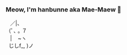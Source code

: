 ### Meow, I'm hanbunne aka Mae-Maew 👋
&nbsp;&nbsp;&nbsp;／|、   
（ﾟ､&nbsp;｡&nbsp;７  
&nbsp;&nbsp;&nbsp;|&nbsp;&nbsp;&nbsp;&nbsp;~ヽ    
&nbsp;&nbsp;じしf_,&nbsp;)ノ
<!--
**hanbunne/hanbunne** is a ✨ _special_ ✨ repository because its `README.md` (this file) appears on your GitHub profile.

Here are some ideas to get you started:

- 🔭 I’m currently working on ...
- 🌱 I’m currently learning ...
- 👯 I’m looking to collaborate on ...
- 🤔 I’m looking for help with ...
- 💬 Ask me about ...
- 📫 How to reach me: ...
- 😄 Pronouns: ...
- ⚡ Fun fact: ...
-->
